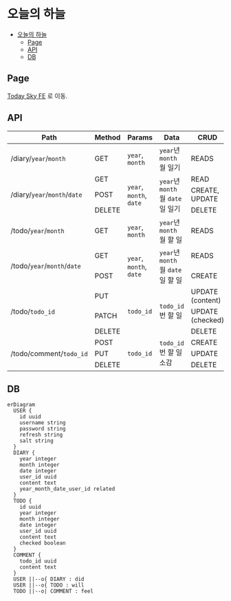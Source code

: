 # 오늘의 하늘

- [오늘의 하늘](#오늘의-하늘)
  - [Page](#page)
  - [API](#api)
  - [DB](#db)

## Page

[Today Sky FE](https://github.com/2chanhaeng/today-sky-fe) 로 이동.

## API

<table>
  <thead>
    <tr>
      <th>Path</th>
      <th>Method</th>
      <th>Params</th>
      <th>Data</th>
      <th>CRUD</th>
    </tr>
  </thead>
  <tbody>
    <tr>
      <td>/diary/<code>year</code>/<code>month</code></td>
      <td>GET</td>
      <td><code>year</code>, <code>month</code></td>
      <td><code>year</code>년 <code>month</code> 월 일기</td>
      <td>READS</td>
    </tr>
    <tr>
      <td rowspan="3">/diary/<code>year</code>/<code>month</code>/<code>date</code></td>
      <td>GET</td>
      <td rowspan="3"><code>year</code>, <code>month</code>, <code>date</code></td>
      <td rowspan="3"><code>year</code>년 <code>month</code> 월 <code>date</code> 일 일기</td>
      <td>READ</td>
    </tr>
    <tr>
      <td>POST</td>
      <td>CREATE,<br />UPDATE</td>
    </tr>
    <tr>
      <td>DELETE</td>
      <td>DELETE</td>
    </tr>
    <tr>
      <td>/todo/<code>year</code>/<code>month</code></td>
      <td>GET</td>
      <td><code>year</code>, <code>month</code></td>
      <td><code>year</code>년 <code>month</code> 월 할 일</td>
      <td>READS</td>
    </tr>
    <tr>
      <td rowspan="2">/todo/<code>year</code>/<code>month</code>/<code>date</code></td>
      <td>GET</td>
      <td rowspan="2"><code>year</code>, <code>month</code>, <code>date</code></td>
      <td rowspan="2"><code>year</code>년 <code>month</code> 월 <code>date</code> 일 할 일</td>
      <td>READS</td>
    </tr>
    <tr>
      <td>POST</td>
      <td>CREATE</td>
    </tr>
    <tr>
      <td rowspan="3">/todo/<code>todo_id</code></td>
      <td>PUT</td>
      <td rowspan="3"><code>todo_id</code></td>
      <td rowspan="3"><code>todo_id</code>번 할 일</td>
      <td>UPDATE<br/>(content)</td>
    </tr>
    <tr>
      <td>PATCH</td>
      <td>UPDATE<br/>(checked)</td>
    </tr>
    <tr>
      <td>DELETE</td>
      <td>DELETE</td>
    </tr>
    <tr>
      <td rowspan="3">/todo/comment/<code>todo_id</code></td>
      <td>POST</td>
      <td rowspan="3"><code>todo_id</code></td>
      <td rowspan="3"><code>todo_id</code> 번 할 일 소감</td>
      <td>CREATE</td>
    </tr>
    <tr>
      <td>PUT</td>
      <td>UPDATE</td>
    </tr>
    <tr>
      <td>DELETE</td>
      <td>DELETE</td>
    </tr>
  </tbody>
</table>

## DB

```mermaid
erDiagram
  USER {
    id uuid
    username string
    password string
    refresh string
    salt string
  }
  DIARY {
    year integer
    month integer
    date integer
    user_id uuid
    content text
    year_month_date_user_id related
  }
  TODO {
    id uuid
    year integer
    month integer
    date integer
    user_id uuid
    content text
    checked boolean
  }
  COMMENT {
    todo_id uuid
    content text
  }
  USER ||--o{ DIARY : did
  USER ||--o{ TODO : will
  TODO ||--o| COMMENT : feel
```
